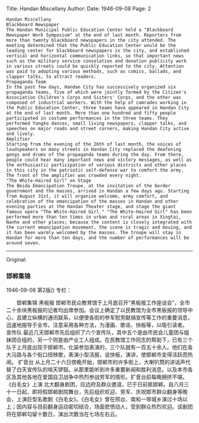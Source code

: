 Title: Handan Miscellany
Author:
Date: 1946-09-08
Page: 2
	
	Handan Miscellany
	Blackboard Newspaper
	The Handan Municipal Public Education Center held a "Blackboard Newspaper Work Symposium" at the end of last month. Reporters from more than twenty blackboard newspapers in the city attended. The meeting determined that the Public Education Center would be the leading center for blackboard newspapers in the city, and established vertical and horizontal communication links, so that important news such as the military service consolation and donation publicity work in various streets could be quickly reported to the city. Attention was paid to adopting various methods, such as comics, ballads, and clapper talks, to attract readers.
	Propaganda Team
	In the past few days, Handan City has successively organized six propaganda teams, five of which were jointly formed by the Citizen's Association Children's Corps and Sisters' Corps, and the other was composed of industrial workers. With the help of comrades working in the Public Education Center, three teams have appeared in Handan City at the end of last month. More than one hundred and fifty people participated in costume performances in the three teams. They performed Yangko dances, small living newspapers, clapper talks, and speeches on major roads and street corners, making Handan City active and lively.
	Amplifier
	Starting from the evening of the 26th of last month, the voices of loudspeakers on many streets in Handan City replaced the deafening gongs and drums of the propaganda teams during the day. From there, people could hear many important news and victory messages, as well as the enthusiastic participation of various districts and other places in this city in the patriotic self-defense war to comfort the army. The front of the amplifier was crowded every night.
	"The White-Haired Girl" on Stage
	The Beida Emancipation Troupe, at the invitation of the border government and the masses, arrived in Handan a few days ago. Starting from August 31st, it will organize welcome, army comfort, and celebration of the emancipation of the masses in Handan and other evening parties at the Handan Theater stage, and stage the giant famous opera "The White-Haired Girl." "The White-Haired Girl" has been performed more than ten times in urban and rural areas in Xingtai, Nanhe and other places; because the content is closely integrated with the current emancipation movement, the scene is tragic and moving, and it has been warmly welcomed by the masses. The troupe will stay in Handan for more than ten days, and the number of performances will be around seven.



<hr /> 

Original: 


### 邯郸集锦

1946-09-08
第2版()
专栏：

　　邯郸集锦
    黑板报
    邯郸市民众教育馆于上月底召开“黑板报工作座谈会”，全市二十余块黑板报的记者均出席参加。会议上确定了以民教馆为全市黑板报的领导中心，且建立纵横的通讯联系，以便使各街的参军慰劳献捐宣传等工作的重要消息，迅速地报导于全市。注意采用各种方法，为漫画、歌谣、快板等，以吸引读者。
    宣传队
    最近几天邯郸市先后组织了六个宣传队，其中五个是由市民会儿童团与姐妹团合组的，另一个则是由产业工人组成。在民教馆工作同志的帮助下，已有三个队于上月底出现于邯郸市。化装参加表演的，三个队就有一百五十余人。他们在各大马路与各个街口扭秧歌，表演小型活报，说快板，演讲，使邯郸市变得活跃而热闹。
    扩音台
    从上月二十六日傍晚开始，邯郸市的许多街上，大喇叭筒的讲话声代替了白天宣传队的喧天锣鼓。从那里能听到许多重要新闻和胜利消息。以及本市各区及其他各地在爱国自卫战争中热烈参战劳军的情形。扩音台前每晚拥挤不堪。
    《白毛女》上演
    北大翻身剧团，应边府及群众邀请，已于日前抵邯郸。自八月三十一日起，即将假邯郸剧院舞台，先后组织欢迎、劳军、庆祝邯市群众翻身等晚会，上演巨型名歌剧《白毛女》。《白毛女》曾在邢台、南和一带城乡演过十场以上；因内容与目前翻身运动密切结合，场面悲愤动人，受到群众热烈欢迎。该剧团将在邯郸勾留十数日，演出次数当在七场左右云。
